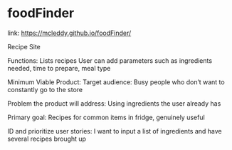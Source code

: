 # foodFinder
link: https://mcleddy.github.io/foodFinder/

Recipe Site

Functions:
Lists recipes
User can add parameters such as ingredients needed, time to prepare, meal type




Minimum Viable Product:
Target audience: 
	Busy people who don’t want to constantly go to the store

Problem the product will address:
	Using ingredients the user already has


Primary goal:
Recipes for common items in fridge, genuinely useful


ID and prioritize user stories:
	I want to input a list of ingredients and have several recipes brought up


